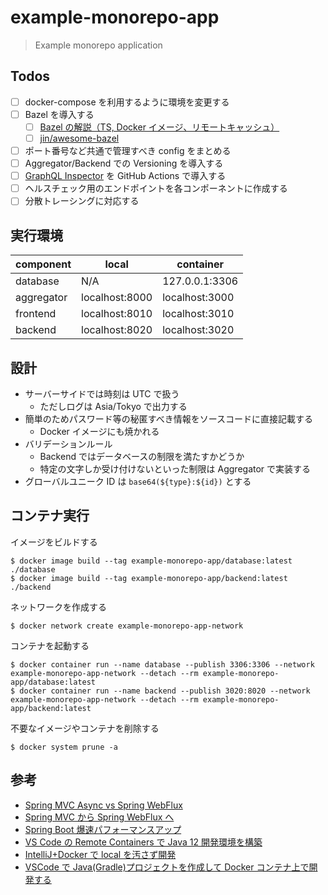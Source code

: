 # example-monorepo-app

> Example monorepo application

## Todos

- [ ] docker-compose を利用するように環境を変更する
- [ ] Bazel を導入する
  - [ ] [Bazel の解説（TS, Docker イメージ、リモートキャッシュ）](https://zenn.dev/kesin11/books/c86010deb5b8008f394f)
  - [ ] [jin/awesome-bazel](https://github.com/jin/awesome-bazel)
- [ ] ポート番号など共通で管理すべき config をまとめる
- [ ] Aggregator/Backend での Versioning を導入する
- [ ] [GraphQL Inspector](https://github.com/kamilkisiela/graphql-inspector) を GitHub Actions で導入する
- [ ] ヘルスチェック用のエンドポイントを各コンポーネントに作成する
- [ ] 分散トレーシングに対応する

## 実行環境

| component  | local          | container      |
| ---------- | -------------- | -------------- |
| database   | N/A            | 127.0.0.1:3306 |
| aggregator | localhost:8000 | localhost:3000 |
| frontend   | localhost:8010 | localhost:3010 |
| backend    | localhost:8020 | localhost:3020 |

## 設計

- サーバーサイドでは時刻は UTC で扱う
  - ただしログは Asia/Tokyo で出力する
- 簡単のためパスワード等の秘匿すべき情報をソースコードに直接記載する
  - Docker イメージにも焼かれる
- バリデーションルール
  - Backend ではデータベースの制限を満たすかどうか
  - 特定の文字しか受け付けないといった制限は Aggregator で実装する
- グローバルユニーク ID は `base64(${type}:${id})` とする

## コンテナ実行

イメージをビルドする

```shell
$ docker image build --tag example-monorepo-app/database:latest ./database
$ docker image build --tag example-monorepo-app/backend:latest ./backend
```

ネットワークを作成する

```shell
$ docker network create example-monorepo-app-network
```

コンテナを起動する

```shell
$ docker container run --name database --publish 3306:3306 --network example-monorepo-app-network --detach --rm example-monorepo-app/database:latest
$ docker container run --name backend --publish 3020:8020 --network example-monorepo-app-network --detach --rm example-monorepo-app/backend:latest
```

不要なイメージやコンテナを削除する

```shell
$ docker system prune -a
```

## 参考

- [Spring MVC Async vs Spring WebFlux](https://www.baeldung.com/spring-mvc-async-vs-webflux)
- [Spring MVC から Spring WebFlux へ](https://www.alpha.co.jp/blog/202105_02?utm_source=pocket_mylist)
- [Spring Boot 爆速パフォーマンスアップ](https://qiita.com/cypher256/items/347f86ba10075debe6e6)
- [VS Code の Remote Containers で Java 12 開発環境を構築](https://blog.kondoumh.com/entry/2019/09/22/100000)
- [IntelliJ+Docker で local を汚さず開発](https://qiita.com/darai0512/items/b3144e60c165d1810632)
- [VSCode で Java(Gradle)プロジェクトを作成して Docker コンテナ上で開発する](https://qiita.com/mfunaki/items/2c7169f6fa177b9b28fd)
